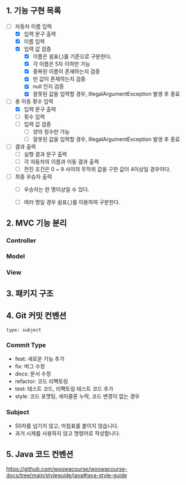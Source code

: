 ## 1. 기능 구현 목록

- [ ] 자동차 이름 입력
  - [x] 입력 문구 출력
  - [x] 이름 입력
  - [x] 입력 값 검증 
    - [x] 이름은 쉼표(,)를 기준으로 구분한다.
    - [x] 각 이름은 5자 이하만 가능
    - [x] 중복된 이름이 존재하는지 검증
    - [x] 빈 값이 존재하는지 검증
    - [x] null 인지 검증
    - [x] 잘못된 값을 입력할 경우, IllegalArgumentException 발생 후 종료 
- [ ] 총 이동 횟수 입력
  - [x] 입력 문구 출력
  - [ ] 횟수 입력
  - [ ] 입력 값 검증
    - [ ] 양의 정수만 가능
    - [ ] 잘못된 값을 입력할 경우, IllegalArgumentException 발생 후 종료
- [ ] 결과 출력
  - [ ] 실형 결과 문구 출력
  - [ ] 각 자동차의 이름과 이동 결과 출력
  - [ ] 전진 조건은 0 ~ 9 사이의 무작위 값을 구한 값이 4이상일 경우이다.
- [ ] 최종 우승자 출력
  - [ ] 우승자는 한 명이상일 수 있다.  
  - [ ] 여러 명일 경우 쉼표(,)를 이용하여 구분한다.     
     

## 2. MVC 기능 분리
### Controller

### Model

### View
     
## 3. 패키지 구조



## 4. Git 커밋 컨벤션
```
type: subject
```

### Commit Type
* feat: 새로운 기능 추가 
* fix: 버그 수정 
* docs: 문서 수정 
* refactor: 코드 리팩토링 
* test: 테스트 코드, 리팩토링 테스트 코드 추가 
* style: 코드 포맷팅, 세미콜론 누락, 코드 변경이 없는 경우

### Subject
* 50자를 넘기지 않고, 마침표를 붙이지 않습니다.
* 과거 시제를 사용하지 않고 명령어로 작성합니다.


## 5. Java 코드 컨벤션
https://github.com/woowacourse/woowacourse-docs/tree/main/styleguide/java#java-style-guide